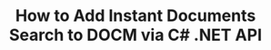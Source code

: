 ---
############################# Static ############################
layout: "auto-gen-gist"
draft: false
path: "search/net/document/docm"
otherformats: PDF DOC DOT DOCX DOTX DOTM TXT ODT OTT RTF XLS XLT XLSX XLSM XLSB XLTX XLTM XLA XLAM ODS OTS CSV TSV XML PPT PPS POT PPTX PPTM POTX POTM PPSX PPSM ODP PST OST EML EMLX MSG ONE ZIP XHTML MHTML MD CHM EPUB  FB2 

############################# Head ############################
head_title: "Create & Add Documents Searching & indexing inside .NET Applications"
head_description: "GroupDocs.Search .NET API allows to add  instant documents searching supporting formats like PDF DOC, DOCX, RTF, XLSX, CSV, PPTX & Email messages inside .NET Apps."

############################# Header ############################
title: "How to Add Instant Documents Search to DOCM via C# .NET API "
description: "GroupDocs.Search .NET API allows developers to add robust documents searching & indexing capability to their apps. It supports documents like PDF DOC, DOCX, RTF, XLSX, CSV, PPT, PPTX, MSG, EML and many more. "

######################### Download Button #######################
button:
    enable: true

############################# About ############################
about:
    enable: true
    title: "How to Create & Add Documents Searching & Indexing using .NET API?"
    content: |
       This page will help users to learn about how to add documents searching and indexing capability inside their own applications with little effort and cost.  Indexing is the process that is used by search engines by which the data is organized and structured so that it can generate relevant search results. The aim is to quickly and accurately find and display information related to user’s queries.  GroupDocs.Search for .NET is powerful high performance document searching API that enables software developer to perform advance searching and indexing operations on the basis of fuzzy and synonym algorithms inside their own applications. It does not require any third-party tool or external software to be installed on the user’s machine.  It has included support for some of the most commonly used documents formats, such as PDF, HTML, Outlook email, Microsoft Office Word, Excel worksheets, PowerPoint presentations, Outlook MSG, PST and many more. It supports several types of searches such as simple word, Boolean, regular expression search, case sensitive search, flexible fuzzy, synonym, homophone, wildcard, search by chunks, object type search, setting data range and so on. 

############################# content ############################
steps:
    enable: true
    block:
    - title_left: "Search Index Creation for DOCM Document via .NET API"
      content_left: |
       GroupDocs.Search .NET API provides complete support for creating new Index or opening existing search index inside your own apps. The below C# code example shows how to create a new index and open an existing index using just a couple of lines of code. 

      title_right: "How to Create New or Open Existing Search Index"
      content_right: |
         * First you need to Specify the path to the index folder
         * Create an instance of [Index](https://apireference.groupdocs.com/search/net/groupdocs.search/index/constructors/2) class
         * Above will create an index in memory or on a disk and can also open an existing index.
       
      gisthash: "9651c19a9436afee860b7f39197f8399"
      gistfile: "create_or_open_new_search_index.cs"

    - title_left: "How to Add Documents Synchronously to Search Index"
      content_left: |
       GroupDocs.Search .NET allows software developers to perform Document indexing synchronously inside their own .NET apps. The below C# .NET code examples shows how to perform indexing synchronously with ease. 

      title_right: "Synchronously Document Indexing via C#"
      content_right: |
        * First you need to Specify the path to the index folder
        * Specify path to a folder containing documents to search
        * Create an instance of [Index(indexFolder)](https://apireference.groupdocs.com/search/net/groupdocs.search.indexrepository/search/methods/2) class
        * Above will create an index in memory or on a disk or open an existing index. 
        * Synchronous indexing documents from the specified folder
     
      gisthash: "1c5f672c83e741280fd24c58fe51f707"
      gistfile: "add_files_synchronously_to_indexing.cs"
      
    - title_left: "Perform Document Indexing Asynchronously via .NET"
      content_left: |
        GroupDocs.Search .NET enables computer programmers to perform asynchronousl document indexing inside their own .NET apps. The following .NET code examples shows how to achieve asynchronously documents indexing with just a couple of lines of code.

      title_right: "Asynchronously Document Indexing via C#"
      content_right: |
        * First you need to Specify the path to the index folder
        * Specify path to a folder containing documents to search
        * Create an instance of [Index(indexFolder)](https://apireference.groupdocs.com/search/net/groupdocs.search.indexrepository/search/methods/2) class
        * Subscribing to the event
        * Need to write Code indicating the completion of the operation
        * Setting the flag for asynchronous indexing 
        * Asynchronous indexing documents from the specified folder
     
      gisthash: "1c5f672c83e741280fd24c58fe51f707"
      gistfile: "add_files_asynchronously_to_indexing.cs"

    - title_left: "How to Use & Highlight Search Results in .NET Apps"
      content_left: |
       GroupDocs.Search .NET API allows programmers to interpret a sarch result and show the results by a simple list of documents found, or the words and phrases found. You can also highlight the text of the document with ease. The following .NET code examples shows how to list found documents and highlight search results with just a couple of lines of code.

      title_right: "Highlight Search Results via C# "
      content_right: |
        * Peform Search in index
        * After succesful Search, Print the result
        * Iterate through the documents and display the found documents
        * Highlighting occurrences in text
        * Generating output HTML formatted document with highlighted search results
     
      gisthash: "a5d1ad6eedd2acf12a33b541e763cdb4"
      gistfile: "how_to_list_search_result.cs"

    - title_left: "System Requirements"
      content_left: |
        GroupDocs.Search for .NET is supported on all major platforms and operating systems. For complete system requirements guide, please visit [system requirements](https://docs.groupdocs.com/search/net/system-requirements/) before executing the code below, please make sure that you have the following prerequisites installed on your system:
         * Operating Systems: Microsoft Windows, Linux, MacOS
         * Development Environment: Visual Studio, Xamarin, MonoDevelop etc
         * Frameworks: .NET Framework, .NET Standard, .NET Core, Mono
         * Get the latest version of GroupDocs.Search for .NET APIs from [NuGet](https://www.nuget.org/packages/GroupDocs.search/)
        
      title_right: "Why Use GroupDocs.Assembly"
      content_right: |
        * Search Index creation in memory as well as on disk.
        * Ability of indexing from a file, stream or structure.
        * Password protected documents indexing support.
        * Support for merging of several indexes.
        * Filter Document during search indexing.
        * Spell check support during the search.
        * Blended characters are fully supported
        * Combining different types of search into one search query.
        * Simple word  and regular expression searches support
        * Fully support alias replacement in search queries.

demos:
    enable: true
        

about_formats:
    enable: true


more_formats:
    enable: true


back_to_top:
    enable: true
---